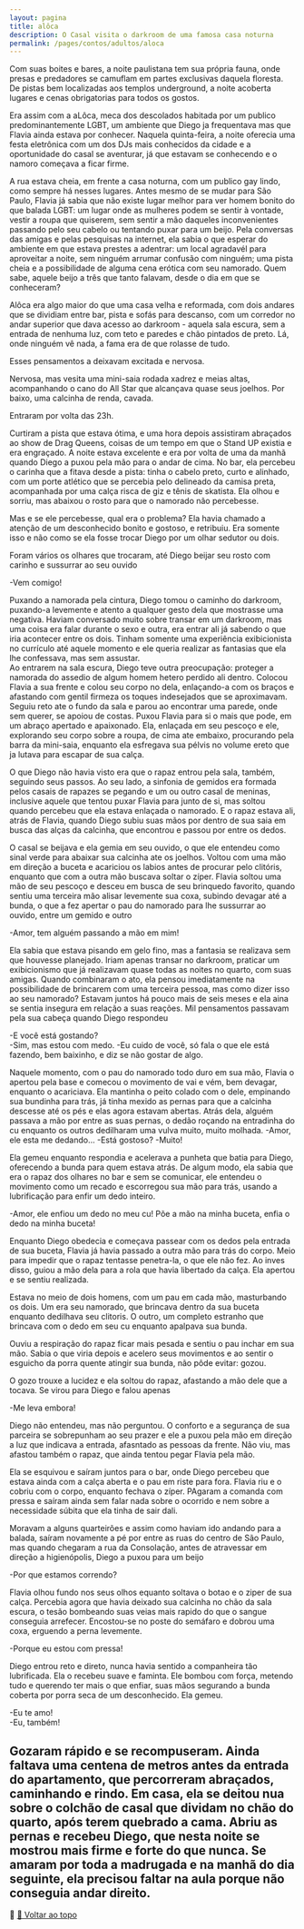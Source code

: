 ```yaml
---
layout: pagina
title: alôca
description: O Casal visita o darkroom de uma famosa casa noturna
permalink: /pages/contos/adultos/aloca
---
```



Com suas boites e bares, a noite paulistana tem sua própria fauna, onde presas e predadores se camuflam em partes exclusivas daquela floresta. De pistas bem localizadas aos templos underground, a noite acoberta lugares e cenas obrigatorias para todos os gostos.

Era assim com a aLôca, meca dos descolados  habitada por um publico predominantemente LGBT, um ambiente que Diego ja frequentava mas que Flavia ainda estava por conhecer. Naquela quinta-feira, a noite oferecia uma festa eletrônica com um dos DJs mais conhecidos da cidade e a oportunidade do casal se aventurar, já que estavam se conhecendo e o namoro começava a ficar firme.

A rua estava cheia, em frente a casa noturna, com um publico gay lindo, como sempre há nesses lugares. Antes mesmo de se mudar para São Paulo, Flavia já sabia que não existe lugar melhor para ver homem bonito do que balada LGBT: um lugar onde as mulheres podem se sentir à vontade, vestir a roupa que quiserem, sem sentir a mão daqueles inconvenientes passando pelo seu cabelo ou tentando puxar para um beijo. Pela conversas das amigas e pelas pesquisas na internet, ela sabia o que esperar do ambiente em que estava prestes a adentrar: um local agradavél para aproveitar a noite, sem ninguém arrumar confusão com ninguém; uma pista cheia e a possibilidade de alguma cena erótica com seu namorado. Quem sabe, aquele beijo a três que tanto falavam, desde o dia em que se conheceram?

Alôca era algo maior do que uma casa velha e reformada, com dois andares que se dividiam entre bar, pista e sofás para descanso, com um corredor no andar superior que dava acesso ao darkroom -  aquela sala escura, sem a entrada de nenhuma luz, com teto e paredes e chão pintados de preto. Lá,  onde ninguém vê nada, a fama era de que rolasse de tudo.

Esses pensamentos a deixavam excitada e nervosa.

Nervosa, mas vesita uma mini-saia rodada xadrez e meias altas, acompanhando o cano do All Star que alcançava quase seus joelhos. Por baixo, uma calcinha de renda, cavada.

Entraram por volta das 23h.


Curtiram a pista que estava ótima, e uma hora depois assistiram abraçados ao show de Drag Queens, coisas de um tempo em que o Stand UP existia e era engraçado. A noite estava excelente e era por volta de uma da manhã quando Diego a puxou pela mão para o andar de cima. No bar, ela percebeu o   carinha que a fitava desde a pista: tinha o cabelo preto, curto e alinhado, com um porte atlético que se percebia pelo delineado da camisa preta, acompanhada por uma calça risca de giz e tênis de skatista. Ela olhou e sorriu, mas abaixou o rosto para que o namorado não percebesse.

Mas e se ele percebesse, qual era o problema? Ela havia chamado a atenção de um desconhecido bonito e gostoso, e retribuiu. Era somente isso e não como se ela fosse trocar Diego por um olhar sedutor ou dois.

Foram vários os olhares que trocaram, até Diego beijar seu rosto com carinho e sussurrar ao seu ouvido

-Vem comigo!

Puxando a namorada pela cintura, Diego tomou o caminho do darkroom, puxando-a levemente e atento a qualquer gesto dela que mostrasse uma negativa. Haviam conversado muito sobre transar em um darkroom, mas uma coisa era falar durante o sexo e outra, era entrar ali já sabendo o que iria acontecer entre os dois. Tinham somente uma experiência exibicionista no currículo até aquele momento e ele queria realizar as fantasias que ela lhe confessava, mas sem assustar.  
Ao entrarem na sala escura, Diego teve outra preocupação: proteger a namorada do assedio de algum homem hetero perdido ali dentro. Colocou Flavia a sua frente e colou seu corpo no dela, enlaçando-a com os braços e afastando com gentil firmeza os toques indesejados que se aproximavam. Seguiu reto ate o fundo da sala e parou ao encontrar uma parede, onde sem querer, se apoiou de costas. Puxou Flavia para si o mais que pode, em um abraço apertado e apaixonado. Ela, enlaçada em seu pescoço e ele, explorando seu corpo sobre a roupa, de cima ate embaixo, procurando pela barra da mini-saia, enquanto ela esfregava sua pélvis no volume ereto que ja lutava para escapar de sua calça.


O que Diego não havia visto era que o  rapaz entrou pela sala, também, seguindo seus passos. Ao seu lado, a sinfonia de gemidos era formada pelos casais de rapazes se pegando e um ou outro casal de meninas, inclusive aquele que tentou puxar Flavia para junto de si, mas soltou quando  percebeu que  ela estava enlaçada o namorado. E o rapaz estava ali, atrás de Flavia, quando Diego subiu suas mãos por dentro de sua saia em busca das alças da calcinha, que encontrou e passou por entre os dedos.  

O casal se beijava e ela gemia em seu ouvido, o que ele entendeu como sinal verde para abaixar sua calcinha ate os joelhos. Voltou com uma mão em direção a buceta e acariciou os labios antes de procurar pelo clitóris, enquanto que com a outra mão buscava soltar o zíper. Flavia soltou uma mão de seu pescoço e desceu em busca de seu brinquedo favorito, quando sentiu uma terceira mão alisar levemente sua coxa, subindo devagar até a bunda, o que a fez apertar o pau do namorado para lhe sussurrar ao ouvido, entre um gemido e outro

-Amor, tem alguém passando a mão em mim!  

Ela sabia que estava pisando em gelo fino, mas a fantasia se realizava sem que houvesse planejado. Iriam apenas transar no darkroom, praticar um exibicionismo que já realizavam quase todas as noites no quarto, com suas amigas. Quando combinaram o ato, ela pensou imediatamente na possibilidade de brincarem com uma terceira pessoa, mas como dizer isso ao seu namorado? Estavam juntos há pouco mais de seis meses e ela aina se sentia insegura em relação a suas reações. Mil pensamentos passavam pela sua cabeça quando Diego respondeu

-E você está gostando?  
-Sim, mas estou com medo.
-Eu cuido de você, só  fala o que ele está fazendo, bem baixinho,  e diz se não gostar de algo.

Naquele momento, com o pau do namorado todo duro em sua mão, Flavia o apertou pela base e comecou  o movimento de vai e vém, bem devagar, enquanto o acariciava. Ela mantinha o peito colado com o dele, empinando sua bundinha para trás, já tinha mexido as pernas para que a calcinha descesse até os pés e elas agora estavam abertas. Atrás dela, alguém passava a mão por entre as suas pernas, o dedão  roçando na entradinha do cu enquanto os outros dedilharam uma vulva muito, muito molhada.
-Amor, ele esta me dedando...
-Está gostoso?
-Muito!

Ela gemeu enquanto respondia e acelerava a punheta que batia para Diego,  oferecendo a bunda para quem estava atrás. De algum modo, ela sabia que era o rapaz dos olhares no bar e sem se comunicar, ele  entendeu o movimento como um recado e escorregou sua mão para trás, usando a lubrificação para  enfir um dedo inteiro.

-Amor, ele enfiou um dedo no meu cu! Põe a mão na minha buceta, enfia o dedo na minha buceta!

Enquanto Diego obedecia e começava passear com os dedos pela entrada de sua buceta, Flavia já havia passado a outra mão para trás do corpo. Meio para impedir que o rapaz tentasse penetra-la, o que ele não fez. Ao inves disso, guiou a mão dela para a rola que havia libertado da calça. Ela apertou e se sentiu realizada.

Estava no meio de dois homens, com um pau em cada mão, masturbando os dois. Um era seu namorado, que brincava dentro da sua buceta enquanto dedilhava seu clitoris. O outro, um completo estranho que brincava com o dedo em seu cu enquanto apalpava sua bunda.  

Ouviu a respiração do rapaz ficar mais pesada e sentiu o pau inchar em sua mão. Sabia o que viria depois e acelero seus movimentos e ao sentir o esguicho da porra quente atingir sua bunda, não pôde evitar: gozou.  

O gozo trouxe a lucidez e ela soltou do rapaz, afastando a mão dele que a tocava. Se virou para Diego e falou apenas

-Me leva embora!  

Diego não entendeu, mas não perguntou. O conforto e a segurança de sua parceira se sobrepunham ao seu prazer e ele a puxou pela mão em direção a luz que indicava a entrada, afasntado as pessoas da frente. Não viu, mas afastou também o rapaz, que ainda tentou pegar Flavia pela mão.

Ela se esquivou e saíram juntos para o bar, onde Diego percebeu que estava ainda com a calça aberta e o pau em riste para fora. Flavia riu e o cobriu com o corpo, enquanto fechava o zíper. PAgaram a comanda com pressa e saíram ainda sem falar nada sobre o ocorrido e nem sobre a necessidade súbita que ela tinha de sair dali.  


Moravam a alguns quarteirões e assim como haviam ido andando para a balada, saíram novamente a pé por entre as ruas do centro de São Paulo, mas quando chegaram a rua da Consolação, antes de atravessar em direção a higienópolis, Diego a puxou para um beijo

-Por que estamos correndo?

Flavia olhou fundo nos seus olhos equanto soltava o botao e o ziper de sua calça. Percebia agora que havia deixado sua calcinha no chão da sala escura, o tesão bombeando suas veias mais rapido do que o sangue conseguia arrefecer. Encostou-se no poste do semáfaro e dobrou uma coxa, erguendo a perna levemente.

-Porque eu estou com pressa!  

Diego entrou reto e direto, nunca havia sentido a companheira tão lubrificada. Ela o recebeu suave e faminta. Ele bombou com força, metendo tudo e querendo ter mais o que enfiar, suas mãos segurando a bunda coberta por porra seca de um desconhecido. Ela gemeu.

-Eu te amo!  
-Eu, também!  

Gozaram rápido e se recompuseram. Ainda faltava uma centena de metros antes da entrada do apartamento, que percorreram abraçados, caminhando e rindo. Em casa, ela se deitou nua sobre o colchão de casal que dividam no chão do quarto, após terem quebrado a cama. Abriu as pernas e recebeu Diego, que nesta noite se mostrou mais firme e forte do que nunca. Se amaram por toda a madrugada e na manhã do dia seguinte, ela precisou faltar na aula porque não conseguia andar direito.
---

📌 [🔼 Voltar ao topo](#aloca)
